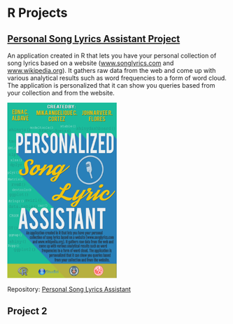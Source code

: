 # R Projects

## [Personal Song Lyrics Assistant Project](/Data-Analytics/R%20Projects/Personal%20Song%20Lyrics%20Assistant/)

An application created in R that lets you have your personal collection of song lyrics based on a website (www.songlyrics.com and www.wikipedia.org). It gathers raw data from the web and come up with various analytical results such as word frequencies to a form of word cloud. The application is personalized that it can show you queries based from your collection and from the website.

<img src="./Personal%20Song%20Lyrics%20Assistant/PSLA.png" alt="" width="250" height="400">

Repository: [Personal Song Lyrics Assistant](https://github.com/arveeflores/Data-Analytics/tree/main/R%20Projects/Personal%20Song%20Lyrics%20Assistant)


## Project 2